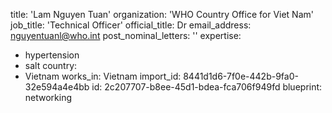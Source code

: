 title: 'Lam Nguyen Tuan'
organization: 'WHO Country Office for Viet Nam'
job_title: 'Technical Officer'
official_title: Dr
email_address: nguyentuanl@who.int
post_nominal_letters: ''
expertise:
  - hypertension
  - salt
country:
  - Vietnam
works_in: Vietnam
import_id: 8441d1d6-7f0e-442b-9fa0-32e594a4e4bb
id: 2c207707-b8ee-45d1-bdea-fca706f949fd
blueprint: networking
